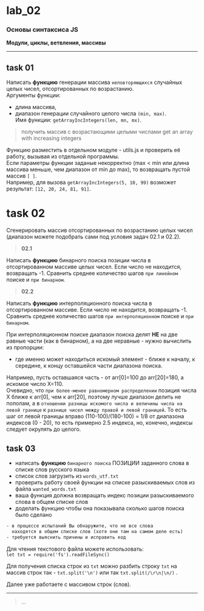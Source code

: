 # lab_02

### Основы синтаксиса JS  

**Модули, циклы, ветвления, массивы**  

---  

## task 01  

Написать **функцию** генерации массива `неповторяющихся` случайных целых чисел, отсортированных по возрастанию.  
Аргументы функции:  
- длина массива,  
- диапазон генерации случайного целого числа `(min, max)`.  
Имя функции: `getArrayIncIntegers(len, mn, mx)`.  

> получить массив с возрастающими целыми числами
> get an array with increasing integers

Функцию разместить в отдельном модуле - utils.js и проверить её работу, вызывая из отдельной программы.  
Если параметры функции заданые некорректно (max < min или длина массива меньше, чем диапазон от min до max), то возвращать пустой массив `[ ]`.  
Например, для вызова `getArrayIncIntegers(5, 10, 99)` возможет результат: `[12, 20, 24, 81, 91]`.  

# task 02  

Сгенерировать массив отсортированных по возрастанию целых чисел (диапазон можете подобрать сами под условия задач 02.1 и 02.2).  

> **02.1**  

Написать **функцию** бинарного поиска позиции числа в отсортированном массиве целых чисел. Если число не находится, возвращать -1. Сравнить среднее количество шагов `при линейном` поиске и `при бинарном`.  

> **02.2**  

Написать **функцию** интерполяционного поиска числа в отсортированном массиве. Если число не находится, возвращать -1. Сравнить среднее количество шагов `при интерполяционном` поиске и `при бинарном`.  

При интерполяционном поиске диапазон поиска делят **НЕ** на две равные части (как в бинарном), а на две неравные - нужно вычислить из пропорции:  

- где именно может находиться искомый элемент - ближе к началу, к середине, к концу оставшейся части диапазона поиска.  

Например, пусть оставшаяся часть - от arr[0]=100 до arr[20]=180, а искомое число X=110.  
Очевидно, что `при более-менее равномерном распределении` позиция числа X ближе к arr[0], чем к arr[20], поэтому лучше диапазон делить не пополам, а в `отношении разницы искомого числа и величины числа на левой границе` к `разнице чисел между правой и левой границей`. То есть шаг от левой границы вправо (110-100)/(180-100) = 1/8 от диапазона индексов (0 - 20), то есть примерно 2.5 индекса, но, конечно, индексы следует окрулять до целого.  

## task 03  

- написать **функцию** `бинарного поиска` ПОЗИЦИИ заданного слова в списке слов русского языка  
- список слов загрузить из `words_utf.txt`  
- проверить работу своей функции на списке разыскиваемых слов из файла `wanted_words.txt`  
- ваша функция должна возвращать индекс позиции разыскиваемого слова в общем списке слов  
- доделать функцию чтобы она показывала сколько шагов поиска было сделано  

```txt
- в процессе испытаний Вы обнаружите, что не все слова  
  находятся в общем списке слов (хотя они там на самом деле есть)  
- требуется выяснить причины и исправить код  
```

Для чтения текстового файла можете использовать:  
`let txt = require('fs').readFileSync()`  

Для получения списка строк из `txt` можно разбить строку `txt` на массив строк так - `txt.split('\n')` или так `txt.split(/\r\n|\n/)` .  

Далее уже работаете с массивом строк (слов).  

---  

> ...  
